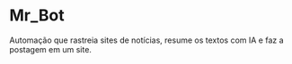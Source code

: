 # Mr_Bot
Automação que rastreia sites de notícias, resume os textos com IA e faz a postagem em um site.
